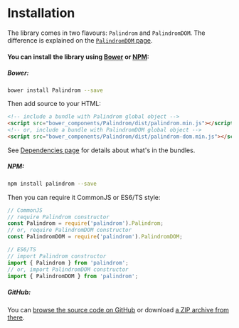 # Installation

The library comes in two flavours: `Palindrom` and `PalindromDOM`. The difference is explained on the [`PalindromDOM` page](04-_PalindromDOM.md).

#### You can install the library using [Bower](http://bower.io/) or [NPM](http://npmjs.com/):

##### Bower:

```sh
bower install Palindrom --save
```

Then add source to your HTML:

```html
<!-- include a bundle with Palindrom global object -->
<script src="bower_components/Palindrom/dist/palindrom.min.js"></script>
<!-- or, include a bundle with PalindromDOM global object -->
<script src="bower_components/Palindrom/dist/palindrom-dom.min.js"></script>
```
See [Dependencies page](06-_Dependencies.md) for details about what's in the bundles.

##### NPM:

```sh
npm install palindrom --save
```

Then you can require it CommonJS or ES6/TS style:

```js
// CommonJS
// require Palindrom constructor
const Palindrom = require('palindrom').Palindrom;
// or, require PalindromDOM constructor
const PalindromDOM = require('palindrom').PalindromDOM;

// ES6/TS
// import Palindrom constructor
import { Palindrom } from 'palindrom';
// or, import PalindromDOM constructor
import { PalindromDOM } from 'palindrom';
```

##### GitHub:

You can [browse the source code on GitHub](https://github.com/Palindrom/Palindrom) or download [a ZIP archive from there](https://github.com/Palindrom/Palindrom/archive/master.zip).
